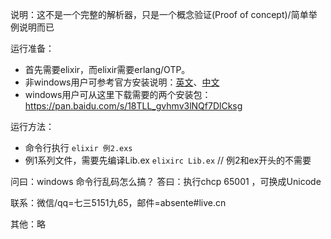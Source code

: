 
说明：这不是一个完整的解析器，只是一个概念验证(Proof of concept)/简单举例说明而已

运行准备：

 - 首先需要elixir，而elixir需要erlang/OTP。
 - 非windows用户可参考官方安装说明：[英文](https://elixir-lang.org/install.html)、[中文](https://elixirschool.com/zh-hans/lessons/basics/basics/#安装)
 - windows用户可从这里下载需要的两个安装包：https://pan.baidu.com/s/18TLL_gvhmv3lNQf7DlCksg

运行方法：

 - 命令行执行 `elixir 例2.exs`
 - 例1系列文件，需要先编译Lib.ex `elixirc Lib.ex` // 例2和ex开头的不需要

问曰：windows 命令行乱码怎么搞？ 
答曰：执行chcp 65001 ，可换成Unicode

联系：微信/qq=七三5151九65，邮件=absente#live.cn

其他：略
